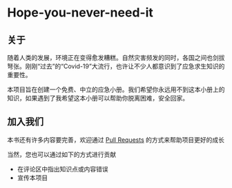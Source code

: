 # Hope-you-never-need-it

## 关于

随着人类的发展，环境正在变得愈发糟糕。自然灾害频发的同时，各国之间也剑拔弩张。刚刚“过去”的“Covid-19”大流行，也许让不少人都意识到了应急求生知识的重要性。

本项目旨在创建一个免费、中立的应急小册。我们希望你永远用不到这本小册上的知识，如果遇到了我希望这本小册可以帮助你脱离困难，安全回家。

## 加入我们

本书还有许多内容要完善，欢迎通过 [Pull Requests](https://github.com/orcas-lab/hope-you-never-need-it/pulls) 的方式来帮助项目更好的成长

当然，您也可以通过如下的方式进行贡献

- 在评论区中指出知识点或内容错误
- 宣传本项目

